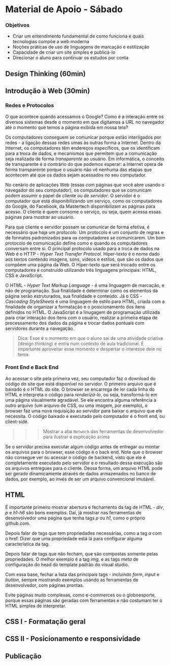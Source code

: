 # Material de Apoio - Sábado

### Objetivos
- Criar um entendimento fundamental de como funciona e quais tecnologias compõe a web moderna
- Noções práticas de uso de linguagens de marcação e estilização
- Capacidade de criar um site simples e publicá-lo
- Direcionar o aluno para continuar os estudos por conta

## Design Thinking (60min)

## Introdução à Web (30min)

### Redes e Protocolos
O que acontece quando acessamos o Google? Como é a interação entre os diversos sistemas desde o momento em que digitamos a URL no navegador até o momento que temos a página exibida em nossa tela? 

Os computadores conseguem se comunicar porque estão interligados por redes - a ligação dessas redes umas às outras forma a Internet. Dentro da Internet, os computadores têm endereços específicos, que os identificam para a troca de dados, e mecanismos que permitem que a comunicação seja realizada de forma *transparente* ao usuário. Em informática, o conceito de transparente é o contrário do que podemos esperar: a Internet opera de forma transparente porque o usuário não vê nenhuma das etapas que acontecem até que os dados sejam acessados no seu computador.

No cenário de aplicações Web (essas com páginas que você abre usando o navegador do seu computador), os computadores que se comunicam podem assumir o papel de *cliente* ou de *servidor*. O servidor é o computador que está disponibilizando um serviço, como os computadores do Google, do Facebook, da Mastertech disponibilizam as páginas para acesso. O cliente é quem consome o serviço, ou seja, quem acessa essas páginas para mostrar ao usuário.

Para que cliente e servidor possam se comunicar de forma efetiva, é necessário que haja um *protocolo*. Um protocolo é um conjunto de regras e de formatos padronizados para os computadores se comunicarem. Um bom protocolo de comunicação define como e quando os computadores conversam entre si.
O principal protocolo usado para a troca de dados na Web é o HTTP - *Hyper Text Transfer Protocol*. Hiper-texto é o nome dado aos textos contendo imagens, sons, vídeos e estilos, que são os dados que compõem uma página da Web. O Hiper-texto que será trocado entre os computadores é construído utilizando três linguagens principais: HTML, CSS e JavaScript.

O HTML - *Hyper Text Markup Language* - é uma linguagem de marcação, e não de programação. Sua finalidade é determinar como os elementos da página serão estruturados, sua finalidade e conteúdo. Já o CSS - *Cascading StyleSheets* é uma linguagem de estilo para HTML, criada com a finalidade de organizar a formatação e o posicionamento dos itens definidos no HTML. O JavaScript é a linugagem de programação utilizada para criar interação dos itens com o usuário, realizar a primeira etapa de processamento dos dados da página e trocar dados pontuais com servidores durante a navegação.

> Dica: Esse é o momento em que o aluno sai de uma atividade criativa (design thinking) e entra num contexto de aula tradicional. É importante aproveitar esse momento e despertar o interesse dele no tema.


### Front End e Back End
Ao acessar o site pela primeira vez, seu computador faz o download do código do site que está disponível no servidor. O primeiro arquivo que é baixado é o HTML do site. O browser se encarrega de ler cada linha do HTML e interpreta o código para *renderizá-lo*, ou seja, transformá-lo em uma página visualmente agradável. Se ele encontra alguma referência a outro arquivo (um arquivo de CSS, ou uma imagem, por exemplo), o browser faz uma nova requisição ao servidor para baixar o arquivo que ele necessita. O código baixado e executado pelo computador é o front end, ou client-side.

>>> Mostrar a aba `Network` das ferramentas de desenvolvedor para ilustrar a explicação acima

Se o servidor precisa executar algum código antes de entregar ou montar os arquivos para o browser, esse código é o back end. Note que o browser não consegue ver ou acessar o código de backend, visto que ele é completamente executado pelo servidor e o resultado dessa execução são os arquivos entregues para o cliente. Dessa forma, um arquivo HTML pode ser gerado dinamicamente através de dados armazenados no banco de dados, por exemplo, ao invés de ser um arquivo convencional imutável.

## HTML
É importante primeiro mostrar abertura e fechamento da tag de HTML - *div*, *p* e *h1-h6* são bons exemplos. Daí, já mostrar nas ferramentas de desenvolvedor uma página que tenha tags *p* ou *h1*, como o próprio github.com.

Depois falar de tags que tem propriedades necessárias, como a tag *a* com o href. Dizer que uma propriedade está lá para configurar alguma característica da tag.

Depois falar de tags que não fecham, que são compostas somente pelas propriedades. O melhor exemplo é a tag *img*, e as tags *meta* de configuração do head do template padrão do visual studio.

Com essa base, fechar a lista das principais tags - incluindo *form*, *input* e *button*, sempre mostrando exemplos usando as ferramentas de desenvolvedor, com páginas prontas.

Evite páginas muito complexas, como e-commerces ou o globoesporte, porque essas páginas são geradas com ferramentas e não costumam ter o HTML simples de interpretar.

## CSS I - Formatação geral

## CSS II - Posicionamento e responsividade

## Publicação
